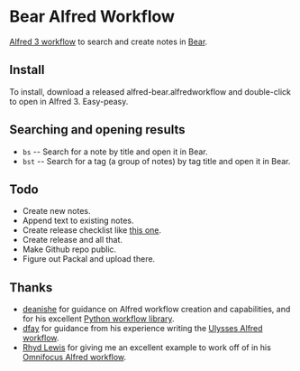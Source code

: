 # Bear Alfred Workflow

[Alfred 3 workflow](https://www.alfredapp.com/workflows/) to search and create notes in [Bear](http://www.bear-writer.com/).

## Install
To install, download a released alfred-bear.alfredworkflow and double-click to open in Alfred 3. Easy-peasy.

## Searching and opening results
- `bs` -- Search for a note by title and open it in Bear.
- `bst` -- Search for a tag (a group of notes) by tag title and open it in Bear.

## Todo
- Create new notes.
- Append text to existing notes.
- Create release checklist like [this one](https://github.com/robwalton/alfred-ulysses-workflow/blob/master/release-checklist.md).
- Create release and all that.
- Make Github repo public.
- Figure out Packal and upload there.

## Thanks
- [deanishe](https://www.alfredforum.com/profile/5235-deanishe/) for guidance on Alfred workflow creation and capabilities, and for his excellent [Python workflow library](http://www.deanishe.net/alfred-workflow/index.html).
- [dfay](https://www.alfredforum.com/profile/3468-dfay/) for guidance from his experience writing the [Ulysses Alfred workflow](https://github.com/robwalton/alfred-ulysses-workflow).
- [Rhyd Lewis](https://github.com/rhydlewis) for giving me an excellent example to work off of in his [Omnifocus Alfred workflow](https://github.com/rhydlewis/search-omnifocus).